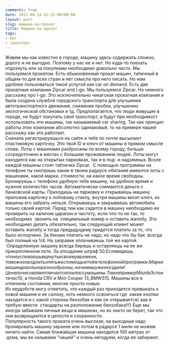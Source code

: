 ```yaml
---
comments: true
date: 2012-08-24 01:31:00+00:00
layout: post
slug: машина-на-прокат
title: Машина на прокат
tags:
- быт
- транспорт
---
```


Живем мы как известно в городе, машину здесь содержать сложно, дорого и не выгодно. Поэтому у нас ее и нет. Но куда-то поехать отдохнуть или за покупками необходимо довольно часто. Мы пользуемся прокатом. Есть обыкновенный прокат машин, типичный в общем-то для всех стран и нет смысла про него писать. Но нам удобнее пользоваться такой услугой как car on demand. Есть две прокатные компании Zipcar and I-go. Мы пользуемся Zipcar. Но немного расскажу про I-go. Это исключительно чикагская прокатная компания и была создана службой городского транспорта для улучшения автотранспортного движения, снижение пробок, улучшению экологической обстановки и тд. Предполагается, что люди живущие в городе, не будут покупать свой транспорт, а будут при необходимост использовать эти машины, так называемый car sharing. Так как принцип работы этих компании абсолютно одинаковый, то на примере нашей расскажу как это работает.  
Сначала регистрируешься на сайте и тебе по почте высылают пластиковую карточку. Это твой ID и ключ от машины в прямом смысле слова. Лоты с машинами разбросаны по всему городу, больше сосредоточено в местах с большим проживанием людей. Лоты могут находится как на открытых парковках, так и в под- и надземных. Возле каждой машины стоит табличка Zipcar.  С помощью программы на телефоне ты смотришь какие в твоем радиусе обитания имеются лоты с машинами, какой марки, стоимости, на какое время свободны. Бронируешь с телефона удобную тебе машину, на удобное время и нужное количество часов. Автоматически снимаются деньги с банковской карты. Приходишь на парковку и открываешь машину приложив карточку к лобовому стеклу, внутри машины висит ключ, из машины его забрать нельзя. Открываешь и закрываешь автомобиль только своей картой. Перед тем как садится в машину необходимо ее проверить на наличие царапин и чистоту, если что-то не так, то необходимо  звонить на  специальный номер и оставить жалобу. Это необходимо делать обязательно, так следующий клиент может оставить жалобу и тогда предыдущему придется платить за то, что было испорчено. За бензин платить не надо, но надо что бы бак  всегда был полный на 1/4. На заправке оплачиваешь той же картой.  Определенную машину всегда берешь и оставляешь на ее же прикрепленном лоте. За опоздание штраф 50$. Если видишь, что не успеваешь вернуть к своему времени, то можно продлить опять же с помощью той ж телефонной програмки.  
Марки машин довольно разнообразны, на чем мы уже не ездили! Цена почасовая и отличается по классу машины. Так например Mazda3 стоит в час 10$, а Honda CRV и Mini Cooper 13$, BMW3 15$. Машины все в отличном состоянии, многие просто новые.  
Из неудобств могу отметить, что каждый раз приходится привыкать к новой машине и ее салону, хоть немного освоиться где  какие кнопки находятся и с какой стороны бензобак и как он открывается( ааа я требую ввести  стандарты на разположение бензобака!!!) Еще мы иногда забываем личные вещи в машинах, но их никто не берет, так что они возвращаются в целости и сохранности.  
Популярность такого проката очень высокая, на выходные надо бронировать машину заранее или потом в радиусе 1 мили не можем ничего найти. Самая ближайшая машина находится 100 метрах от  дома, мы ее называем "нашей" и очень негодуем, когда ее забирают.  
  

